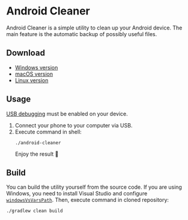 # Android Cleaner

Android Cleaner is a simple utility to clean up your Android device. The main feature is the automatic backup of
possibly useful files.

## Download

* [Windows version]()
* [macOS version]()
* [Linux version]()

## Usage

[USB debugging](https://developer.android.com/studio/debug/dev-options) must be enabled on your device.

1. Connect your phone to your computer via USB.
2. Execute command in shell:
   ```shell
   ./android-cleaner
   ```
   Enjoy the result 🙂

## Build

You can build the utility yourself from the source code. If you are using Windows, you need to install Visual Studio and
configure [`windowsVsVarsPath`](build.gradle.kts). Then, execute command in cloned repository:

```shell
./gradlew clean build
```
